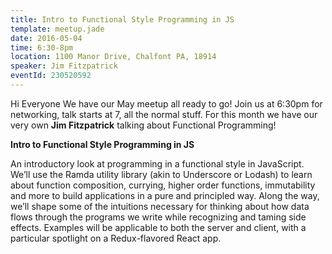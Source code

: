 ```yaml
---
title: Intro to Functional Style Programming in JS
template: meetup.jade
date: 2016-05-04
time: 6:30-8pm
location: 1100 Manor Drive, Chalfont PA, 18914
speaker: Jim Fitzpatrick
eventId: 230520592
---
```


Hi Everyone We have our May meetup all ready to go! Join us at 6:30pm for
networking, talk starts at 7, all the normal stuff. For this month we have our
very own __Jim Fitzpatrick__ talking about Functional Programming!

__Intro to Functional Style Programming in JS__

An introductory look at programming in a functional style in JavaScript. We’ll
use the Ramda utility library (akin to Underscore or Lodash) to learn about
function composition, currying, higher order functions, immutability and more
to build applications in a pure and principled way. Along the way, we’ll shape
some of the intuitions necessary for thinking about how data flows through the
programs we write while recognizing and taming side effects. Examples will be
applicable to both the server and client, with a particular spotlight on a
Redux-flavored React app.
